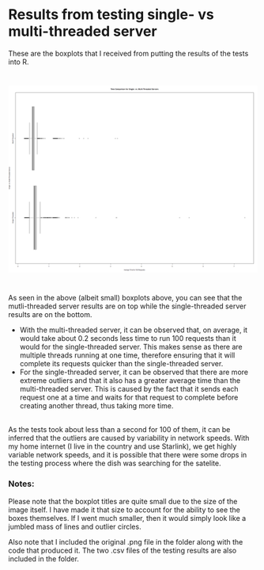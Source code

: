 # Results from testing single- vs multi-threaded server

These are the boxplots that I received from putting the results of the tests into R.
#
![Boxplot Comparison](./comparisonPlot.png?raw=true)
#
As seen in the above (albeit small) boxplots above, you can see that the mutli-threaded server results are on top while the single-threaded server results are on the bottom. 
- With the multi-threaded server, it can be observed that, on average, it would take about 0.2 seconds less time to run 100 requests than it would for the single-threaded server. This makes sense as there are multiple threads running at one time, therefore ensuring that it will complete its requests quicker than the single-threaded server.
- For the single-threaded server, it can be observed that there are more extreme outliers and that it also has a greater average time than the multi-threaded server. This is caused by the fact that it sends each request one at a time and waits for that request to complete before creating another thread, thus taking more time.

<br>
As the tests took about less than a second for 100 of them, it can be inferred that the outliers are caused by variability in network speeds. With my home internet (I live in the country and use Starlink), we get highly variable network speeds, and it is possible that there were some drops in the testing process where the dish was searching for the satelite.

<br>

### Notes:

Please note that the boxplot titles are quite small due to the size of the image itself. I have made it that size to account for the ability to see the boxes themselves. If I went much smaller, then it would simply look like a jumbled mass of lines and outlier circles.<br>

Also note that I included the original .png file in the folder along with the code that produced it. The two .csv files of the testing results are also included in the folder.